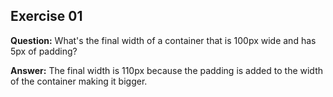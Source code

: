 ## Exercise 01

**Question:**
What's the final width of a container that is 100px wide and has 5px of padding?

**Answer:**
The final width is 110px because the padding is added to the width of the container making it bigger.
